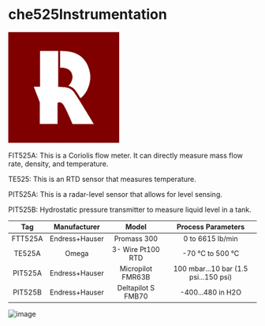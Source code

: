 # che525Instrumentation
![RHIT Logo](https://raw.githubusercontent.com/henthornlab/ProcessAnalytics/master/RHITlogo.png)

FIT525A: This is a Coriolis flow meter. It can directly measure mass flow rate, density, and temperature.

TE525: This is an RTD sensor that measures temperature. 

PIT525A: This is a radar-level sensor that allows for level sensing. 

PIT525B: Hydrostatic pressure transmitter to measure liquid level in a tank. 

Tag | Manufacturer | Model | Process Parameters
:---:|:---:|:---: |:---:
FTT525A |Endress+Hauser| Promass 300 | 0 to 6615 lb/min
TE525A |Omega| 3- Wire Pt100 RTD |-70 °C to 500 °C
PIT525A |Endress+Hauser| Micropilot FMR63B |100 mbar...10 bar (1.5 psi...150 psi)
PIT525B | Endress+Hauser | Deltapilot S FMB70 | -400...480 in H2O



![image](https://github.com/levi2401/che525Instrumentation/assets/165671731/c068a2dc-01f6-4eab-af84-29e4518a2bfb)

